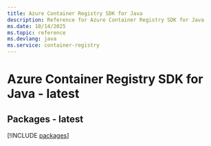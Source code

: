 ```yaml
---
title: Azure Container Registry SDK for Java
description: Reference for Azure Container Registry SDK for Java
ms.date: 10/14/2025
ms.topic: reference
ms.devlang: java
ms.service: container-registry
---
```

# Azure Container Registry SDK for Java - latest
## Packages - latest
[!INCLUDE [packages](container-registry-index.md)]